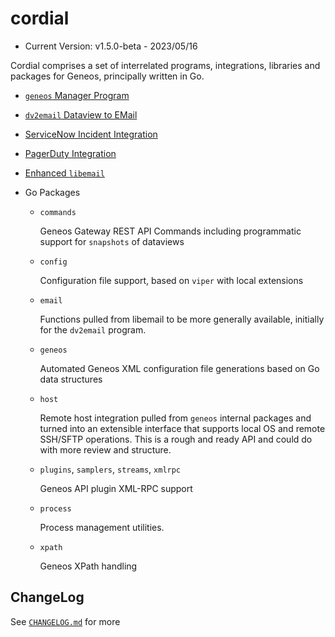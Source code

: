 # cordial

* Current Version: v1.5.0-beta - 2023/05/16

Cordial comprises a set of interrelated programs, integrations, libraries and packages for Geneos, principally written in Go.

* [`geneos` Manager Program](tools/geneos/)

* [`dv2email` Dataview to EMail](tools/dv2email)

* [ServiceNow Incident Integration](integrations/servicenow/)

* [PagerDuty Integration](integrations/pagerduty/)

* [Enhanced `libemail`](libraries/libemail/)

* Go Packages

  * `commands`

    Geneos Gateway REST API Commands including programmatic support for
    `snapshots` of dataviews

  * `config`

    Configuration file support, based on `viper` with local extensions

  * `email`

    Functions pulled from libemail to be more generally available,
    initially for the `dv2email` program.

  * `geneos`

    Automated Geneos XML configuration file generations based on Go data
    structures

  * `host`

    Remote host integration pulled from `geneos` internal packages and
    turned into an extensible interface that supports local OS and
    remote SSH/SFTP operations. This is a rough and ready API and could
    do with more review and structure.

  * `plugins`, `samplers`, `streams`, `xmlrpc`

    Geneos API plugin XML-RPC support

  * `process`

    Process management utilities.

  * `xpath`

    Geneos XPath handling

## ChangeLog

See [`CHANGELOG.md`](CHANGELOG.md) for more
